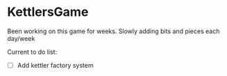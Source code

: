 # KettlersGame

Been working on this game for weeks. Slowly adding bits and pieces each day/week

Current to do list:
- [ ] Add kettler factory system
